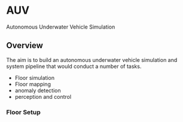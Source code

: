 # AUV
Autonomous Underwater Vehicle Simulation


## Overview
The aim is to build an autonomous underwater vehicle simulation and system pipeline that would conduct a number of tasks. 

- Floor simulation
- Floor mapping
- anomaly detection
- perception and control

### Floor Setup